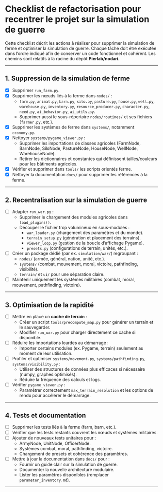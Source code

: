 # Checklist de refactorisation pour recentrer le projet sur la simulation de guerre

Cette checklist décrit les actions à réaliser pour supprimer la simulation de ferme et optimiser la simulation de guerre. Chaque tâche doit être exécutée dans l’ordre indiqué afin de conserver un code fonctionnel et cohérent. Les chemins sont relatifs à la racine du dépôt **Pierlab/nodari**.

---

## 1. Suppression de la simulation de ferme

- [x] Supprimer `run_farm.py`.
- [x] Supprimer les nœuds liés à la ferme dans `nodes/` :
  - `farm.py`, `animal.py`, `barn.py`, `silo.py`, `pasture.py`, `house.py`, `well.py`, `warehouse.py`, `inventory.py`, `resource_producer.py`, `character.py`, `need.py`, `ai_behavior.py`, `ai_utils.py`.
  - Supprimer aussi le sous-répertoire `nodes/routines/` et ses fichiers (`farmer.py`, etc.).
- [x] Supprimer les systèmes de ferme dans `systems/`, notamment `economy.py`.
- [x] Nettoyer `systems/pygame_viewer.py` :
  - Supprimer les importations de classes agricoles (FarmNode, BarnNode, SiloNode, PastureNode, HouseNode, WellNode, WarehouseNode).
  - Retirer les dictionnaires et constantes qui définissent tailles/couleurs pour les bâtiments agricoles.
- [x] Vérifier et supprimer dans `tools/` les scripts orientés ferme.
- [x] Nettoyer la documentation `docs/` pour supprimer les références à la ferme.

---

## 2. Recentralisation sur la simulation de guerre

- [ ] Adapter `run_war.py` :
  - Supprimer le chargement des modules agricoles dans `load_plugins()`.
  - Découper le fichier trop volumineux en sous-modules :
    - `war_loader.py` (chargement des paramètres et du monde).
    - `terrain_setup.py` (génération et placement des terrains).
    - `viewer_loop.py` (gestion de la boucle d’affichage Pygame).
    - `presets.py` (configurations de terrain, unités, etc.).
- [ ] Créer un package dédié (par ex. `simulation/war/`) regroupant :
  - `nodes/` (armée, général, nation, unité, etc.).
  - `systems/` (combat, mouvement, moral, victoire, pathfinding, visibilité).
  - `terrain/` et `ui/` pour une séparation claire.
- [ ] Maintenir uniquement les systèmes militaires (combat, moral, mouvement, pathfinding, victoire).

---

## 3. Optimisation de la rapidité

- [ ] Mettre en place un **cache de terrain** :
  - Créer un script `tools/precompute_map.py` pour générer un terrain et le sauvegarder.
  - Modifier `run_war.py` pour charger directement ce cache si disponible.
- [ ] Réduire les importations lourdes au démarrage :
  - Importer certains modules (ex. Pygame, terrain) seulement au moment de leur utilisation.
- [ ] Profiler et optimiser `systems/movement.py`, `systems/pathfinding.py`, `systems/visibility.py` :
  - Utiliser des structures de données plus efficaces si nécessaire (numpy, graphes optimisés).
  - Réduire la fréquence des calculs et logs.
- [ ] Vérifier `pygame_viewer.py` :
  - Paramétrer correctement `max_terrain_resolution` et les options de rendu pour accélérer le démarrage.

---

## 4. Tests et documentation

- [ ] Supprimer les tests liés à la ferme (farm, barn, etc.).
- [ ] Vérifier que les tests restants couvrent les nœuds et systèmes militaires.
- [ ] Ajouter de nouveaux tests unitaires pour :
  - ArmyNode, UnitNode, OfficerNode.
  - Systèmes combat, moral, pathfinding, victoire.
  - Chargement de presets et cohérence des paramètres.
- [ ] Mettre à jour la documentation dans `docs/` pour :
  - Fournir un guide clair sur la simulation de guerre.
  - Documenter la nouvelle architecture modulaire.
  - Lister les paramètres disponibles (remplacer `parameter_inventory.md`).

---
